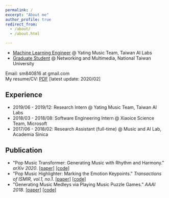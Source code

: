 ```yaml
---
permalink: /
excerpt: "About me"
author_profile: true
redirect_from: 
  - /about/
  - /about.html

---
```

- [Machine Learning Engineer](https://ailabs.tw/) @ Yating Music Team, Taiwan AI Labs <br />
- [Graduate Student](https://www.inm.ntu.edu.tw/main.php) @ Networking and Multimedia, National Taiwan University <br />

Email: sm840816 at gmail.com <br />
My resume/CV: [PDF](https://remyhuang.github.io/files/huang_cv.pdf) \[latest update: 2020/02\] <br />

## Experience
- 2019/06 - 2019/12: Research Intern @ Yating Music Team, Taiwan AI Labs
- 2018/03 - 2018/08: Software Engineering Intern @ Xiaoice Science Team, Microsoft
- 2017/06 - 2018/02: Research Assistant (full-time) @ Music and AI Lab, Academia Sinica 

## Publication
- "Pop Music Transformer: Generating Music with Rhythm and Harmony." *arXiv 2020*. [\[paper\]](https://arxiv.org/abs/2002.00212) [\[code\]](https://github.com/YatingMusic/remi)
- "Pop Music Highlighter: Marking the Emotion Keypoints." *Transactions of ISMIR, vol.1, no.1*. [\[paper\]](https://transactions.ismir.net/articles/10.5334/tismir.14/) [\[code\]](https://github.com/remyhuang/pop-music-highlighter)
- "Generating Music Medleys via Playing Music Puzzle Games." *AAAI 2018*. [\[paper\]](https://aaai.org/ocs/index.php/AAAI/AAAI18/paper/view/16174) [\[code\]](https://github.com/remyhuang/music-puzzle-games)

